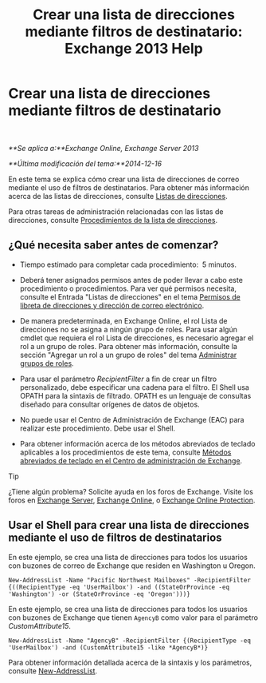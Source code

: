 ﻿---
title: 'Crear una lista de direcciones mediante filtros de destinatario: Exchange 2013 Help'
TOCTitle: Crear una lista de direcciones mediante filtros de destinatario
ms:assetid: 8eabea64-97c6-40af-b61c-9b6a125cbdf1
ms:mtpsurl: https://technet.microsoft.com/es-es/library/Bb123718(v=EXCHG.150)
ms:contentKeyID: 49895770
ms.date: 05/22/2018
mtps_version: v=EXCHG.150
ms.translationtype: MT
---

# Crear una lista de direcciones mediante filtros de destinatario

 

_**Se aplica a:**Exchange Online, Exchange Server 2013_

_**Última modificación del tema:**2014-12-16_

En este tema se explica cómo crear una lista de direcciones de correo mediante el uso de filtros de destinatarios. Para obtener más información acerca de las listas de direcciones, consulte [Listas de direcciones](address-lists-exchange-2013-help.md).

Para otras tareas de administración relacionadas con las listas de direcciones, consulte [Procedimientos de la lista de direcciones](address-list-procedures-exchange-2013-help.md).

## ¿Qué necesita saber antes de comenzar?

  - Tiempo estimado para completar cada procedimiento:  5 minutos.

  - Deberá tener asignados permisos antes de poder llevar a cabo este procedimiento o procedimientos. Para ver qué permisos necesita, consulte el Entrada "Listas de direcciones" en el tema [Permisos de libreta de direcciones y dirección de correo electrónico](email-address-and-address-book-permissions-exchange-2013-help.md).

  - De manera predeterminada, en Exchange Online, el rol Lista de direcciones no se asigna a ningún grupo de roles. Para usar algún cmdlet que requiera el rol Lista de direcciones, es necesario agregar el rol a un grupo de roles. Para obtener más información, consulte la sección "Agregar un rol a un grupo de roles" del tema [Administrar grupos de roles](manage-role-groups-exchange-2013-help.md).

  - Para usar el parámetro *RecipientFilter* a fin de crear un filtro personalizado, debe especificar una cadena para el filtro. El Shell usa OPATH para la sintaxis de filtrado. OPATH es un lenguaje de consultas diseñado para consultar orígenes de datos de objetos.

  - No puede usar el Centro de Administración de Exchange (EAC) para realizar este procedimiento. Debe usar el Shell.

  - Para obtener información acerca de los métodos abreviados de teclado aplicables a los procedimientos de este tema, consulte [Métodos abreviados de teclado en el Centro de administración de Exchange](keyboard-shortcuts-in-the-exchange-admin-center-exchange-online-protection-help.md).


> [!TIP]
> ¿Tiene algún problema? Solicite ayuda en los foros de Exchange. Visite los foros en <A href="https://go.microsoft.com/fwlink/p/?linkid=60612">Exchange Server</A>, <A href="https://go.microsoft.com/fwlink/p/?linkid=267542">Exchange Online</A>, o <A href="https://go.microsoft.com/fwlink/p/?linkid=285351">Exchange Online Protection</A>.



## Usar el Shell para crear una lista de direcciones mediante el uso de filtros de destinatarios

En este ejemplo, se crea una lista de direcciones para todos los usuarios con buzones de correo de Exchange que residen en Washington u Oregon.

    New-AddressList -Name "Pacific Northwest Mailboxes" -RecipientFilter {((RecipientType -eq 'UserMailbox') -and ((StateOrProvince -eq 'Washington') -or (StateOrProvince -eq 'Oregon')))}

En este ejemplo, se crea una lista de direcciones para todos los usuarios con buzones de Exchange que tienen `AgencyB` como valor para el parámetro *CustomAttribute15*.

    New-AddressList -Name "AgencyB" -RecipientFilter {(RecipientType -eq 'UserMailbox') -and (CustomAttribute15 -like *AgencyB*)}

Para obtener información detallada acerca de la sintaxis y los parámetros, consulte [New-AddressList](https://technet.microsoft.com/es-es/library/aa996912\(v=exchg.150\)).

